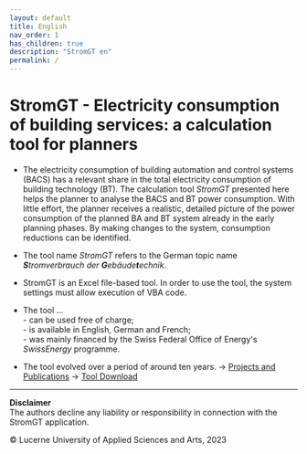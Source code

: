 ```yaml
---
layout: default
title: English
nav_order: 1
has_children: true
description: "StromGT en"
permalink: /
---
```


# StromGT - Electricity consumption of building services: a calculation tool for planners
- The electricity consumption of building automation and control systems (BACS) has a relevant share in the total electricity consumption of building technology (BT). The calculation tool _StromGT_ presented here helps the planner to analyse the BACS and BT power consumption. With little effort, the planner receives a realistic, detailed picture of the power consumption of the planned BA and BT system already in the early planning phases. By making changes to the system, consumption reductions can be identified.

- The tool name _StromGT_ refers to the German topic name _**S**tromverbrauch der **G**ebäude**t**echnik_.

- StromGT is an Excel file-based tool. In order to use the tool, the system settings must allow execution of VBA code.
 
- The tool ...<br>
      - can be used free of charge;<br> 
      - is available in English, German and French;<br>
      - was mainly financed by the Swiss Federal Office of Energy's _SwissEnergy_ programme.<br>

- The tool evolved over a period of around ten years.
 -> [Projects and Publications](https://hslu-ige-laes.github.io/StromGTPublic/en/projects)
 -> [Tool Download](https://hslu-ige-laes.github.io/StromGTPublic/en/download)

  

<hr>

**Disclaimer**<br>
The authors decline any liability or responsibility in connection with the StromGT application.

&copy; Lucerne University of Applied Sciences and Arts, 2023
